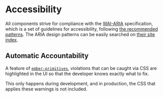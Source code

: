 # Accessibility

All components strive for compliance with the [WAI-ARIA](https://www.w3.org/TR/wai-aria/) specification, which is a set of guidelines for accessibility, following [the recommended patterns](https://www.w3.org/WAI/ARIA/apg/patterns/).
The ARIA design patterns can be easily searched on [their site index](https://www.w3.org/WAI/ARIA/apg/example-index/).

## Automatic Accountability

A feature of [`ember-primitives`](https://ember-primitives.pages.dev/),
violations that can be caught via CSS are highlighted in the UI so that the developer knows exactly what to fix.

This only happens during development, and in production, the CSS that applies these warnings is not included.

